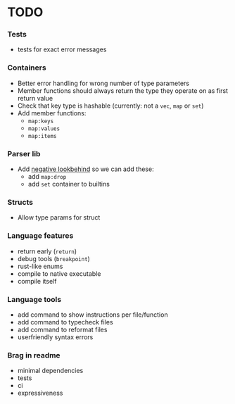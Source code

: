 # TODO

### Tests
- tests for exact error messages

### Containers
- Better error handling for wrong number of type parameters
- Member functions should always return the type they operate on as first return value
- Check that key type is hashable (currently: not a `vec`, `map` or `set`)
- Add member functions:
    - `map:keys`
    - `map:values`
    - `map:items`

### Parser lib
- Add [negative lookbehind](https://stackoverflow.com/a/9306228) so we can add these:
    - add `map:drop`
    - add `set` container to builtins

### Structs
- Allow type params for struct

### Language features
- return early (`return`)
- debug tools (`breakpoint`)
- rust-like enums
- compile to native executable
- compile itself

### Language tools
- add command to show instructions per file/function
- add command to typecheck files
- add command to reformat files
- userfriendly syntax errors

### Brag in readme
- minimal dependencies
- tests
- ci
- expressiveness
